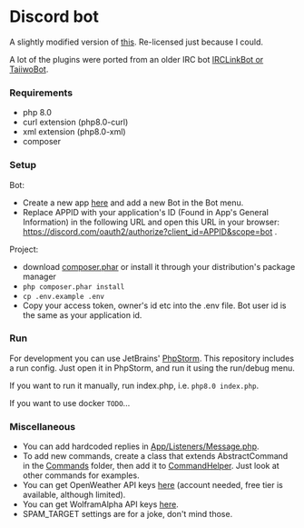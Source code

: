 Discord bot
===

A slightly modified version of [this](https://github.com/svengjohnson/discord-bot). Re-licensed just because I could.

A lot of the plugins were ported from an older IRC bot [IRCLinkBot or TaiiwoBot](https://github.com/Taiiwo/IRCLinkBot).

### Requirements

* php 8.0
* curl extension (php8.0-curl)
* xml extension (php8.0-xml)
* composer

### Setup

Bot:

* Create a new app [here](https://discord.com/developers/applications/) and add a new Bot in the Bot menu.
* Replace APPID with your application's ID (Found in App's General Information) in the following URL and open this URL in your browser: https://discord.com/oauth2/authorize?client_id=APPID&scope=bot .

Project:

* download [composer.phar](https://getcomposer.org/download/latest-stable/composer.phar) or install it through your distribution's package manager
* `php composer.phar install`
* `cp .env.example .env`
* Copy your access token, owner's id etc into the .env file. Bot user id is the same as your application id.

### Run

For development you can use JetBrains' [PhpStorm](https://www.jetbrains.com/phpstorm/features/). This repository includes a run config. Just open it in PhpStorm, and run it using the run/debug menu.

If you want to run it manually, run index.php, i.e. `php8.0 index.php`.

If you want to use docker `TODO`...

### Miscellaneous

* You can add hardcoded replies in [App/Listeners/Message.php](./App/Listeners/Message.php).
* To add new commands, create a class that extends AbstractCommand in the [Commands](./App/Commands) folder, then add it to [CommandHelper](./App/Helpers/CommandHelper.php). Just look at other commands for examples.
* You can get OpenWeather API keys [here](https://home.openweathermap.org/api_keys) (account needed, free tier is available, although limited).
* You can get WolframAlpha API keys [here](https://developer.wolframalpha.com/portal/myapps/).
* SPAM_TARGET settings are for a joke, don't mind those.